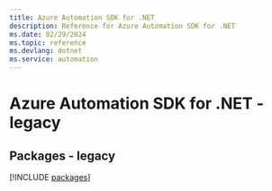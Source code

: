 ```yaml
---
title: Azure Automation SDK for .NET
description: Reference for Azure Automation SDK for .NET
ms.date: 02/29/2024
ms.topic: reference
ms.devlang: dotnet
ms.service: automation
---
```

# Azure Automation SDK for .NET - legacy
## Packages - legacy
[!INCLUDE [packages](automation-index.md)]